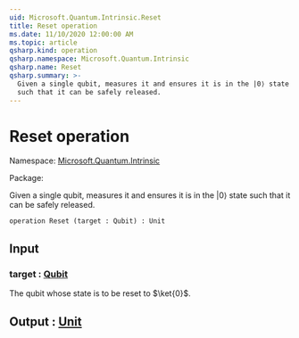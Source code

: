 ```yaml
---
uid: Microsoft.Quantum.Intrinsic.Reset
title: Reset operation
ms.date: 11/10/2020 12:00:00 AM
ms.topic: article
qsharp.kind: operation
qsharp.namespace: Microsoft.Quantum.Intrinsic
qsharp.name: Reset
qsharp.summary: >-
  Given a single qubit, measures it and ensures it is in the |0⟩ state
  such that it can be safely released.
---
```


# Reset operation

Namespace: [Microsoft.Quantum.Intrinsic](xref:Microsoft.Quantum.Intrinsic)

Package: [](https://nuget.org/packages/)


Given a single qubit, measures it and ensures it is in the |0⟩ statesuch that it can be safely released.

```qsharp
operation Reset (target : Qubit) : Unit
```


## Input

### target : [Qubit](xref:microsoft.quantum.lang-ref.qubit)

The qubit whose state is to be reset to $\ket{0}$.



## Output : [Unit](xref:microsoft.quantum.lang-ref.unit)

